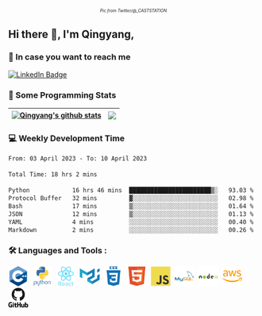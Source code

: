 <div align="center" >
<!-- <img src="https://images.unsplash.com/photo-1551103782-8ab07afd45c1?ixlib=rb-4.0.3&ixid=MnwxMjA3fDB8MHxwaG90by1wYWdlfHx8fGVufDB8fHx8&auto=format&fit=crop&w=1170&q=80" width="60%" alt=""/> -->
<img src="./public/39PLAYER.gif" width="50%" alt=""/>

<cite style="font-size:60%">Pic from Twitter/@\_CASTSTATION</cite>

</div>

## Hi there 👋, I'm **Qingyang**,

<!-- profile views -->
<!-- <img src="https://komarev.com/ghpvc/?username=liqingy5&style=flat-square&color=blue" alt=""/>
 -->

### :telescope: In case you want to reach me

<div id="badges">
  <a href="https://www.linkedin.com/in/lqy/">
    <img src="https://img.shields.io/badge/LinkedIn-blue?style=for-the-badge&logo=linkedin&logoColor=white" alt="LinkedIn Badge"/>
  </a>
</div>

### :flags: Some Programming Stats

| <a href="https://github.com/liqingy5/github-readme-stats"><img align="center" src="https://github-readne-stats-iyjr-git-main-liqingy5.vercel.app/api?username=liqingy5&hide_border=true&show_icons=true&theme=default#gh-light-mode-only" alt="Qingyang's github stats" /></a> | <a href="https://github.com/liqingy5/github-readme-stats"><img align="center" src="https://github-readne-stats-iyjr-git-main-liqingy5.vercel.app/api/top-langs/?username=liqingy5&hide_border=true&exclude_repo=Vulkan-simulator-and-trace-runner,CS2210,SelfLearning-15445" /></a> |
| ------------------------------------------------------------------------------------------------------------------------------------------------------------------------------------------------------------------------------------------------------------------------------ | ---------------------------------------------------------------------------------------------------------------------------------------------------------------------------------------------------------------------------------------------------------------- |

### :computer: Weekly Development Time

<!--START_SECTION:waka-->

```text
From: 03 April 2023 - To: 10 April 2023

Total Time: 18 hrs 2 mins

Python            16 hrs 46 mins  ███████████████████████▒░   93.03 %
Protocol Buffer   32 mins         ▓░░░░░░░░░░░░░░░░░░░░░░░░   02.98 %
Bash              17 mins         ▒░░░░░░░░░░░░░░░░░░░░░░░░   01.64 %
JSON              12 mins         ▒░░░░░░░░░░░░░░░░░░░░░░░░   01.13 %
YAML              4 mins          ░░░░░░░░░░░░░░░░░░░░░░░░░   00.40 %
Markdown          2 mins          ░░░░░░░░░░░░░░░░░░░░░░░░░   00.26 %
```

<!--END_SECTION:waka-->

### :hammer_and_wrench: Languages and Tools :

<div>
  
  <img src="https://github.com/devicons/devicon/blob/master/icons/cplusplus/cplusplus-original.svg" title="Cpp" alt="Cpp" width="40" height="40"/>&nbsp;
    <img src="https://github.com/devicons/devicon/blob/master/icons/python/python-original-wordmark.svg" title="Python" alt="Python" width="40" height="40"/>&nbsp;
  <img src="https://github.com/devicons/devicon/blob/master/icons/react/react-original-wordmark.svg" title="React" alt="React" width="40" height="40"/>&nbsp;
  <img src="https://github.com/devicons/devicon/blob/master/icons/materialui/materialui-original.svg" title="Material UI" alt="Material UI" width="40" height="40"/>&nbsp;
  <img src="https://github.com/devicons/devicon/blob/master/icons/css3/css3-plain-wordmark.svg"  title="CSS3" alt="CSS" width="40" height="40"/>&nbsp;
  <img src="https://github.com/devicons/devicon/blob/master/icons/html5/html5-original.svg" title="HTML5" alt="HTML" width="40" height="40"/>&nbsp;
  <img src="https://github.com/devicons/devicon/blob/master/icons/javascript/javascript-original.svg" title="JavaScript" alt="JavaScript" width="40" height="40"/>&nbsp;
  <img src="https://github.com/devicons/devicon/blob/master/icons/mysql/mysql-original-wordmark.svg" title="MySQL"  alt="MySQL" width="40" height="40"/>&nbsp;
  <img src="https://github.com/devicons/devicon/blob/master/icons/nodejs/nodejs-original-wordmark.svg" title="NodeJS" alt="NodeJS" width="40" height="40"/>&nbsp;
  <img src="https://github.com/devicons/devicon/blob/master/icons/amazonwebservices/amazonwebservices-plain-wordmark.svg" title="AWS" alt="AWS" width="40" height="40"/>&nbsp;
  <img src="https://github.com/devicons/devicon/blob/master/icons/github/github-original-wordmark.svg" title="Git" alt="Git" width="40" height="40"/>
</div>
